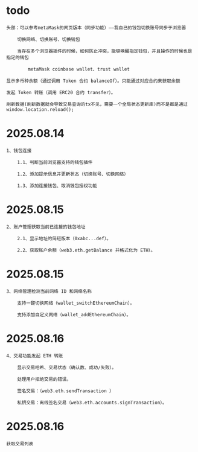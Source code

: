 # todo

    头部：可以参考metaMask的网页版本（同步功能）——我自己的钱包切换账号同步于浏览器

        切换网络、切换账号、切换钱包

        当存在多个浏览器插件的时候，如何防止冲突，能够唤醒指定钱包，并且操作的时候也是指定的钱包

            metaMask coinbase wallet、trust wallet

    显示多币种余额（通过调用 Token 合约 balanceOf）。只能通过对应合约来获取余额

    发起 Token 转账（调用 ERC20 合约 transfer）。

    刷新数据(刷新数据就会导致交易查询的tx不见，需要一个全局状态更新库)而不是都是通过 window.location.reload();

# 2025.08.14

    1、钱包连接

        1.1、判断当前浏览器支持的钱包插件

        1.2、添加提示信息并更新状态（切换账号、切换网络）

        1.3、添加连接钱包、取消钱包授权功能

# 2025.08.15

    2、账户管理获取当前已连接的钱包地址

        2.1、显示地址的简短版本（0xabc...def）。

        2.2、获取账户余额（web3.eth.getBalance 并格式化为 ETH）。

# 2025.08.15

    3、网络管理检测当前网络 ID 和网络名称

        支持一键切换网络（wallet_switchEthereumChain）。

        支持添加自定义网络（wallet_addEthereumChain）。

# 2025.08.16

    4、交易功能发起 ETH 转账

        显示交易哈希、交易状态（确认数、成功/失败）。

        处理用户拒绝交易的错误。

        签名交易：（web3.eth.sendTransaction ）

        私钥交易：离线签名交易（web3.eth.accounts.signTransaction）。

# 2025.08.16

    获取交易列表


